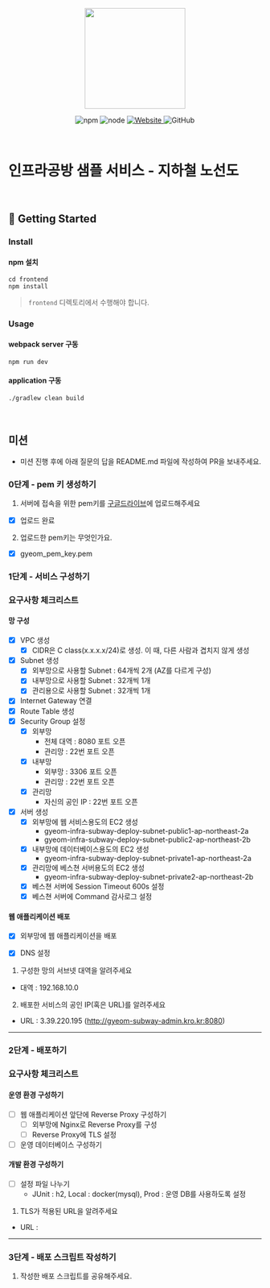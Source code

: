 <p align="center">
    <img width="200px;" src="https://raw.githubusercontent.com/woowacourse/atdd-subway-admin-frontend/master/images/main_logo.png"/>
</p>
<p align="center">
  <img alt="npm" src="https://img.shields.io/badge/npm-%3E%3D%205.5.0-blue">
  <img alt="node" src="https://img.shields.io/badge/node-%3E%3D%209.3.0-blue">
  <a href="https://edu.nextstep.camp/c/R89PYi5H" alt="nextstep atdd">
    <img alt="Website" src="https://img.shields.io/website?url=https%3A%2F%2Fedu.nextstep.camp%2Fc%2FR89PYi5H">
  </a>
  <img alt="GitHub" src="https://img.shields.io/github/license/next-step/atdd-subway-service">
</p>

<br>

# 인프라공방 샘플 서비스 - 지하철 노선도

<br>

## 🚀 Getting Started

### Install
#### npm 설치
```
cd frontend
npm install
```
> `frontend` 디렉토리에서 수행해야 합니다.

### Usage
#### webpack server 구동
```
npm run dev
```
#### application 구동
```
./gradlew clean build
```
<br>

## 미션

* 미션 진행 후에 아래 질문의 답을 README.md 파일에 작성하여 PR을 보내주세요.

### 0단계 - pem 키 생성하기

1. 서버에 접속을 위한 pem키를 [구글드라이브](https://drive.google.com/drive/folders/1dZiCUwNeH1LMglp8dyTqqsL1b2yBnzd1?usp=sharing)에 업로드해주세요
-[X] 업로드 완료
2. 업로드한 pem키는 무엇인가요.
 -[X] gyeom_pem_key.pem
### 1단계 - 서비스 구성하기

### 요구사항 체크리스트

#### 망 구성
- [X] VPC 생성
    -[X] CIDR은 C class(x.x.x.x/24)로 생성. 이 때, 다른 사람과 겹치지 않게 생성
- [X] Subnet 생성
    -[X] 외부망으로 사용할 Subnet : 64개씩 2개 (AZ를 다르게 구성)
    -[X] 내부망으로 사용할 Subnet : 32개씩 1개
    -[X] 관리용으로 사용할 Subnet : 32개씩 1개
- [X] Internet Gateway 연결
- [X] Route Table 생성
- [X] Security Group 설정
    -[X] 외부망
        - 전체 대역 : 8080 포트 오픈
        - 관리망 : 22번 포트 오픈
    -[X] 내부망
        - 외부망 : 3306 포트 오픈
        - 관리망 : 22번 포트 오픈
    -[X] 관리망
        - 자신의 공인 IP : 22번 포트 오픈
-[X] 서버 생성
    - [X] 외부망에 웹 서비스용도의 EC2 생성
        - gyeom-infra-subway-deploy-subnet-public1-ap-northeast-2a
        - gyeom-infra-subway-deploy-subnet-public2-ap-northeast-2b
    - [X] 내부망에 데이터베이스용도의 EC2 생성
        - gyeom-infra-subway-deploy-subnet-private1-ap-northeast-2a
    - [X] 관리망에 베스쳔 서버용도의 EC2 생성
        - gyeom-infra-subway-deploy-subnet-private2-ap-northeast-2b
    - [X] 베스쳔 서버에 Session Timeout 600s 설정
    - [X] 베스쳔 서버에 Command 감사로그 설정

#### 웹 애플리케이션 배포
- [X] 외부망에 웹 애플리케이션을 배포
- [X] DNS 설정


1. 구성한 망의 서브넷 대역을 알려주세요
- 대역 : 192.168.10.0

2. 배포한 서비스의 공인 IP(혹은 URL)를 알려주세요

- URL : 3.39.220.195 (http://gyeom-subway-admin.kro.kr:8080)



---

### 2단계 - 배포하기

### 요구사항 체크리스트

#### 운영 환경 구성하기
- [ ] 웹 애플리케이션 앞단에 Reverse Proxy 구성하기
    -[ ] 외부망에 Nginx로 Reverse Proxy를 구성
  -[ ] Reverse Proxy에 TLS 설정
- [ ] 운영 데이터베이스 구성하기

#### 개발 환경 구성하기
-[ ] 설정 파일 나누기
    - JUnit : h2, Local : docker(mysql), Prod : 운영 DB를 사용하도록 설정
    

1. TLS가 적용된 URL을 알려주세요

- URL : 

---

### 3단계 - 배포 스크립트 작성하기

1. 작성한 배포 스크립트를 공유해주세요.


